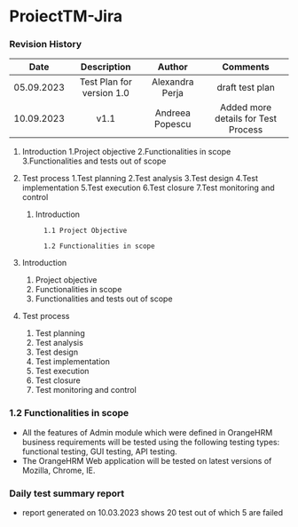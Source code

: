 # ProiectTM-Jira
### Revision History
| Date | Description    | Author    | Comments    |
| :-----: | :---: | :---: | :---: |
| 05.09.2023 | Test Plan for version 1.0 | Alexandra Perja | draft test plan |
| 10.09.2023 | v1.1   | Andreea Popescu   | Added more details for Test Process |

1. Introduction
  1.Project objective
  2.Functionalities in scope
  3.Functionalities and tests out of scope
2. Test process
  1.Test planning
  2.Test analysis
  3.Test design
  4.Test implementation
  5.Test execution
  6.Test closure
  7.Test monitoring and control

   1. Introduction
    
            1.1 Project Objective 
            
            1.2 Functionalities in scope

1. Introduction
   1. Project objective
   2. Functionalities in scope
   3. Functionalities and tests out of scope
2. Test process
   1. Test planning
   2. Test analysis
   3. Test design
   4. Test implementation
   5. Test execution
   6. Test closure
   7. Test monitoring and control

  ### 1.2 Functionalities in scope
- All the features of Admin module which were defined in OrangeHRM business requirements will be tested using the following testing types: functional testing, GUI testing, API testing. 
- The OrangeHRM Web application will be tested on latest versions of Mozilla, Chrome, IE.

###   Daily test summary report
- report generated on 10.03.2023 shows 20 test out of which 5 are failed

